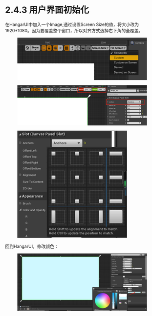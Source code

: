 # 2.4.3 用户界面初始化

在HangarUI中加入一个Image,通过设置Screen Size的值，将大小改为1920\*1080。因为要覆盖整个窗口，所以对齐方式选择右下角的全覆盖。

<figure><img src="../../../.gitbook/assets/image (239).png" alt=""><figcaption></figcaption></figure>

<figure><img src="../../../.gitbook/assets/image (201).png" alt=""><figcaption></figcaption></figure>

<figure><img src="../../../.gitbook/assets/image (245).png" alt=""><figcaption></figcaption></figure>

回到HangarUI，修改颜色：

<figure><img src="../../../.gitbook/assets/image (217).png" alt=""><figcaption></figcaption></figure>
